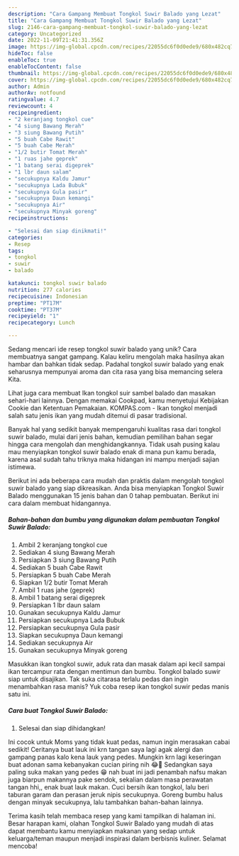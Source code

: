 ```yaml
---
description: "Cara Gampang Membuat Tongkol Suwir Balado yang Lezat"
title: "Cara Gampang Membuat Tongkol Suwir Balado yang Lezat"
slug: 2146-cara-gampang-membuat-tongkol-suwir-balado-yang-lezat
category: Uncategorized
date: 2022-11-09T21:41:31.356Z
image: https://img-global.cpcdn.com/recipes/22055dc6f0d0ede9/680x482cq70/tongkol-suwir-balado-foto-resep-utama.jpg
hideToc: false
enableToc: true
enableTocContent: false
thumbnail: https://img-global.cpcdn.com/recipes/22055dc6f0d0ede9/680x482cq70/tongkol-suwir-balado-foto-resep-utama.jpg
cover: https://img-global.cpcdn.com/recipes/22055dc6f0d0ede9/680x482cq70/tongkol-suwir-balado-foto-resep-utama.jpg
author: Admin
authorAv: notfound
ratingvalue: 4.7
reviewcount: 4
recipeingredient:
- "2 keranjang tongkol cue"
- "4 siung Bawang Merah"
- "3 siung Bawang Putih"
- "5 buah Cabe Rawit"
- "5 buah Cabe Merah"
- "1/2 butir Tomat Merah"
- "1 ruas jahe geprek"
- "1 batang serai digeprek"
- "1 lbr daun salam"
- "secukupnya Kaldu Jamur"
- "secukupnya Lada Bubuk"
- "secukupnya Gula pasir"
- "secukupnya Daun kemangi"
- "secukupnya Air"
- "secukupnya Minyak goreng"
recipeinstructions:

- "Selesai dan siap dinikmati!"
categories:
- Resep
tags:
- tongkol
- suwir
- balado

katakunci: tongkol suwir balado 
nutrition: 277 calories
recipecuisine: Indonesian
preptime: "PT17M"
cooktime: "PT37M"
recipeyield: "1"
recipecategory: Lunch

---
```





Sedang mencari ide resep tongkol suwir balado yang unik? Cara membuatnya sangat gampang. Kalau keliru mengolah maka hasilnya akan hambar dan bahkan tidak sedap. Padahal tongkol suwir balado yang enak seharusnya mempunyai aroma dan cita rasa yang bisa memancing selera Kita.





Lihat juga cara membuat Ikan tongkol suir sambel balado dan masakan sehari-hari lainnya. Dengan memakai Cookpad, kamu menyetujui Kebijakan Cookie dan Ketentuan Pemakaian. KOMPAS.com - Ikan tongkol menjadi salah satu jenis ikan yang mudah ditemui di pasar tradisional.

Banyak hal yang sedikit banyak mempengaruhi kualitas rasa dari tongkol suwir balado, mulai dari jenis bahan, kemudian pemilihan bahan segar hingga cara mengolah dan menghidangkannya. Tidak usah pusing kalau mau menyiapkan tongkol suwir balado enak di mana pun kamu berada, karena asal sudah tahu triknya maka hidangan ini mampu menjadi sajian istimewa.






Berikut ini ada beberapa cara mudah dan praktis dalam mengolah tongkol suwir balado yang siap dikreasikan. Anda bisa menyiapkan Tongkol Suwir Balado menggunakan 15 jenis bahan dan 0 tahap pembuatan. Berikut ini cara dalam membuat hidangannya.

<!--inarticleads1-->

##### Bahan-bahan dan bumbu yang digunakan dalam pembuatan Tongkol Suwir Balado:

1. Ambil 2 keranjang tongkol cue
1. Sediakan 4 siung Bawang Merah
1. Persiapkan 3 siung Bawang Putih
1. Sediakan 5 buah Cabe Rawit
1. Persiapkan 5 buah Cabe Merah
1. Siapkan 1/2 butir Tomat Merah
1. Ambil 1 ruas jahe (geprek)
1. Ambil 1 batang serai digeprek
1. Persiapkan 1 lbr daun salam
1. Gunakan secukupnya Kaldu Jamur
1. Persiapkan secukupnya Lada Bubuk
1. Persiapkan secukupnya Gula pasir
1. Siapkan secukupnya Daun kemangi
1. Sediakan secukupnya Air
1. Gunakan secukupnya Minyak goreng


Masukkan ikan tongkol suwir, aduk rata dan masak dalam api kecil sampai ikan tercampur rata dengan mentimun dan bumbu. Tongkol balado suwir siap untuk disajikan. Tak suka citarasa terlalu pedas dan ingin menambahkan rasa manis? Yuk coba resep ikan tongkol suwir pedas manis satu ini. 

<!--inarticleads2-->

##### Cara buat Tongkol Suwir Balado:


1. Selesai dan siap dihidangkan!

Ini cocok untuk Moms yang tidak kuat pedas, namun ingin merasakan cabai sedikit! Ceritanya buat lauk ini krn tangan saya lagi agak alergi dan gampang panas kalo kena lauk yang pedes. Mungkin krn lagi keseringan buat adonan sama kebanyakan cucian piring nih 😂🤭 Sedangkan saya paling suka makan yang pedes 😁 nah buat ini jadi penambah nafsu makan juga biarpun makannya pake sendok, sekalian dalam masa perawatan tangan hhi,, enak buat lauk makan. Cuci bersih ikan tongkol, lalu beri taburan garam dan perasan jeruk nipis secukupnya. Goreng bumbu halus dengan minyak secukupnya, lalu tambahkan bahan-bahan lainnya. 

Terima kasih telah membaca resep yang kami tampilkan di halaman ini. Besar harapan kami, olahan Tongkol Suwir Balado yang mudah di atas dapat membantu kamu menyiapkan makanan yang sedap untuk keluarga/teman maupun menjadi inspirasi dalam berbisnis kuliner. Selamat mencoba!
